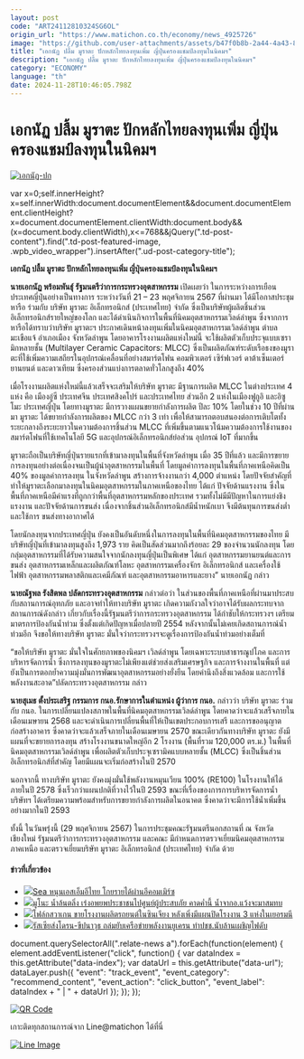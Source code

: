 ```yaml
---
layout: post
code: "ART24112810324SG6OL"
origin_url: "https://www.matichon.co.th/economy/news_4925726"
image: "https://github.com/user-attachments/assets/b47f0b8b-2a44-4a43-858a-ef383d732cf8"
title: "เอกนัฏ ปลื้ม มูราตะ ปักหลักไทยลงทุนเพิ่ม ญี่ปุ่นครองแชมป์ลงทุนในนิคมฯ"
description: "เอกนัฏ ปลื้ม มูราตะ ปักหลักไทยลงทุนเพิ่ม ญี่ปุ่นครองแชมป์ลงทุนในนิคมฯ"
category: "ECONOMY"
language: "th"
date: 2024-11-28T10:46:05.798Z
---
```


# เอกนัฏ ปลื้ม มูราตะ ปักหลักไทยลงทุนเพิ่ม ญี่ปุ่นครองแชมป์ลงทุนในนิคมฯ

[![](https://www.matichon.co.th/wp-content/uploads/2024/11/เอกนัฏ-ปก-4.jpg "เอกนัฏ-ปก")](https://www.matichon.co.th/wp-content/uploads/2024/11/เอกนัฏ-ปก-4.jpg)

var x=0;self.innerHeight?x=self.innerWidth:document.documentElement&&document.documentElement.clientHeight?x=document.documentElement.clientWidth:document.body&&(x=document.body.clientWidth),x<=768&&jQuery(".td-post-content").find(".td-post-featured-image, .wpb\_video\_wrapper").insertAfter(".ud-post-category-title");

**เอกนัฏ ปลื้ม มูราตะ ปักหลักไทยลงทุนเพิ่ม ญี่ปุ่นครองแชมป์ลงทุนในนิคมฯ**

**นายเอกนัฏ พร้อมพันธุ์ รัฐมนตรีว่าการกระทรวงอุตสาหกรรม** เปิดเผยว่า ในการระหว่างการเยือนประเทศญี่ปุ่นอย่างเป็นทางการ ระหว่างวันที่ 21 – 23 พฤศจิกายน 2567 ที่ผ่านมา ได้มีโอกาสประชุมหารือ ร่วมกับ บริษัท มูราตะ อิเล็กทรอนิกส์ (ประเทศไทย) จำกัด ซึ่งเป็นบริษัทผู้ผลิตชิ้นส่วนอิเล็กทรอนิกส์รายใหญ่ของโลก และได้ดำเนินกิจการในพื้นที่นิคมอุตสาหกรรมเวิลด์ลำพูน ซึ่งจากการหารือได้ทราบว่าบริษัท มูราตะฯ ประกาศเดินหน้าลงทุนเพิ่มในนิคมอุตสาหกรรมเวิลด์ลำพูน ตำบลมะเขือแจ้ อำเภอเมือง จังหวัดลำพูน โดยอาคารโรงงานผลิตแห่งใหม่นี้ จะใช้ผลิตตัวเก็บประจุแบบเซรามิกหลายชั้น (Multilayer Ceramic Capacitors: MLCC) ซึ่งเป็นผลิตภัณฑ์ระดับเรือธงของมูราตะที่ใช้เพิ่มความเสถียรในอุปกรณ์เคลื่อนที่อย่างสมาร์ตโฟน คอมพิวเตอร์ เซิร์ฟเวอร์ ดาต้าเซ็นเตอร์ ยานยนต์ และดาวเทียม ซึ่งครองส่วนแบ่งการตลาดทั่วโลกสูงถึง 40%

เมื่อโรงงานผลิตแห่งใหม่นี้แล้วเสร็จจะเสริมให้บริษัท มูราตะ มีฐานการผลิต MLCC ในต่างประเทศ 4 แห่ง คือ เมืองอู๋ซี ประเทศจีน ประเทศสิงคโปร์ และประเทศไทย ส่วนอีก 2 แห่งในเมืองฟูกูอิ และอิซูโมะ ประเทศญี่ปุ่น โดยทางมูราตะ มีการวางแผนขยายกำลังการผลิต ปีละ 10% โดยในช่วง 10 ปีที่ผ่านมา มูราตะ ได้ขยายกำลังการผลิตของ MLCC กว่า 3 เท่า เพื่อให้สามารถตอบสนองต่อการเติบโตทั้งระยะกลางถึงระยะยาวในความต้องการชิ้นส่วน MLCC ที่เพิ่มขึ้นตามแนวโน้มความต้องการใช้งานของสมาร์ตโฟนที่ใช้เทคโนโลยี 5G และอุปกรณ์อิเล็กทรอนิกส์ย่อส่วน อุปกรณ์ IoT ที่มากขึ้น

มูราตะถือเป็นบริษัทญี่ปุ่นรายแรกที่เข้ามาลงทุนในพื้นที่จังหวัดลำพูน เมื่อ 35 ปีที่แล้ว และมีการขยายการลงทุนอย่างต่อเนื่องจนเป็นผู้นำอุตสาหกรรมในพื้นที่ โดยมูลค่าการลงทุนในพื้นที่ภาคเหนือคิดเป็น 40% ของมูลค่าการลงทุน ในจังหวัดลำพูน สร้างการจ้างงานกว่า 4,000 ตำแหน่ง โดยปัจจัยสำคัญที่ทำให้มูราตะเลือกมาลงทุนในนิคมอุตสาหกรรมในภาคเหนือของไทย ได้แก่ ปัจจัยด้านแรงงาน ซึ่งในพื้นที่ภาคเหนือมีค่าแรงที่ถูกกว่าพื้นที่อุตสาหกรรมหลักของประเทศ รวมทั้งไม่มีมีปัญหาในการแย่งชิงแรงงาน และปัจจัยด้านการขนส่ง เนื่องจากชิ้นส่วนอิเล็กทรอนิกส์มีน้ำหนักเบา จึงมีต้นทุนการขนส่งต่ำ และใช้การ ขนส่งทางอากาศได้

โดยนักลงทุนจากประเทศญี่ปุ่น ยังคงเป็นอันดับหนึ่งในการลงทุนในพื้นที่นิคมอุตสาหกรรมของไทย มีบริษัทญี่ปุ่นที่เข้ามาลงทุนสูงถึง 1,973 ราย คิดเป็นสัดส่วนมากถึงร้อยละ 29 ของจำนวนนักลงทุน โดยกลุ่มอุตสาหกรรมที่ได้รับความสนใจจากนักลงทุนญี่ปุ่นเป็นพิเศษ ได้แก่ อุตสาหกรรมยานยนต์และการขนส่ง อุตสาหกรรมเหล็กและผลิตภัณฑ์โลหะ อุตสาหกรรมเครื่องจักร อิเล็กทรอนิกส์ และเครื่องใช้ไฟฟ้า อุตสาหกรรมพลาสติกและเคมีภัณฑ์ และอุตสาหกรรมอาหารและยาง” นายเอกนัฏ กล่าว

**นายณัฐพล รังสิตพล ปลัดกระทรวงอุตสาหกรรม** กล่าวต่อว่า ในส่วนของพื้นที่ภาคเหนือที่ผ่านมาประสบกับสถานการณ์อุทกภัย และอาจทำให้ทางบริษัท มูราตะ เกิดความกังวลใจว่าอาจได้รับผลกระทบจากสถานการณ์ดังกล่าว เกี่ยวกับเรื่องนี้รัฐมนตรีว่าการกระทรวงอุตสาหกรรม ได้กำชับให้กระทรวงฯ เตรียมมาตรการป้องกันน้ำท่วม ซึ่งตั้งแต่เกิดปัญหาเมื่อปลายปี 2554 หลังจากนั้นไม่เคยเกิดสถานการณ์น้ำท่วมอีก จึงขอให้ทางบริษัท มูราตะ มั่นใจว่ากระทรวงฯจะดูเรื่องการป้องกันน้ำท่วมอย่างเต็มที่

“ขอให้บริษัท มูราตะ มั่นใจในศักยภาพของนิคมฯ เวิลด์ลำพูน โดยเฉพาะระบบสาธารณูปโภค และการบริหารจัดการน้ำ ซึ่งการลงทุนของมูราตะไม่เพียงแต่ช่วยส่งเสริมเศรษฐกิจ และการจ้างงานในพื้นที่ แต่ยังเป็นการตอกย้ำความมุ่งมั่นการพัฒนาอุตสาหกรรมอย่างยั่งยืน โดยคำนึงถึงสิ่งแวดล้อม และการใช้พลังงานสะอาด”ปลัดกระทรวงอุตสาหกรรม กล่าว

**นายสุเมธ ตั้งประเสริฐ กรรมการ กนอ.รักษาการในตำแหน่ง ผู้ว่าการ กนอ.** กล่าวว่า บริษัท มูราตะ ร่วมกับ กนอ. ในการเปลี่ยนแปลงสภาพในพื้นที่นิคมอุตสาหกรรมเวิลด์ลำพูน โดยคาดว่าจะแล้วเสร็จภายในเดือนเมษายน 2568 และจะดำเนินการเปลี่ยนพื้นที่ให้เป็นเขตประกอบการเสรี และการขออนุญาตก่อสร้างอาคาร ซึ่งคาดว่าจะแล้วเสร็จภายในเดือนเมษายน 2570 ขณะเดียวกันทางบริษัท มูราตะ ยังมีแผนที่จะขยายการลงทุน สร้างโรงงานขนาดใหญ่อีก 2 โรงงาน (พื้นที่รวม 120,000 ตร.ม.) ในพื้นที่นิคมอุตสาหกรรมเวิลด์ลำพูน เพื่อผลิตตัวเก็บประจุเซรามิคแบบหลายชั้น (MLCC) ซึ่งเป็นชิ้นส่วนอิเล็กทรอนิกส์ที่สำคัญ โดยมีแผนจะเริ่มก่อสร้างในปี 2570

นอกจากนี้ ทางบริษัท มูราตะ ยังคงมุ่งมั่นใช้พลังงานหมุนเวียน 100% (RE100) ในโรงงานให้ได้ภายในปี 2578 ซึ่งเร็วกว่าแผนปกติที่วางไว้ในปี 2593 ขณะที่เรื่องของการการบริหารจัดการน้ำ บริษัทฯ ได้เตรียมความพร้อมสำหรับการขยายกำลังการผลิตในอนาคต ซึ่งคาดว่าจะมีการใช้น้ำเพิ่มขึ้นอย่างมากในปี 2593

ทั้งนี้ ในวันพรุ่งนี้ (29 พฤศจิกายน 2567) ในการประชุมคณะรัฐมนตรีนอกสถานที่ ณ จังหวัดเชียงใหม่ รัฐมนตรีว่าการกระทรวงอุตสาหกรรม และคณะ มีกำหนดการตรวจเยี่ยมนิคมอุตสาหกรรมภาคเหนือ และตรวจเยี่ยมบริษัท มูราตะ อิเล็กทรอนิกส์ (ประเทศไทย) จำกัด ด้วย

#### ข่าวที่เกี่ยวข้อง

*   [![](https://www.matichon.co.th/wp-content/uploads/2024/11/SEA-ปก.png)Sea หนุนเอสเอ็มอีไทย โกยรายได้ผ่านอีคอมเมิร์ซ](https://www.matichon.co.th/economy/news_4925817)
*   [![](https://www.matichon.co.th/wp-content/uploads/2024/11/22-202.jpg)มูโนะ น้ำล้นตลิ่ง เร่งอพยพประชาชนไปศูนย์ผู้ประสบภัย คาดค่ำนี้ น้ำจากอ.แว้งจะมาสมทบ](https://www.matichon.co.th/region/news_4925484)
*   [![](https://www.matichon.co.th/wp-content/uploads/2024/11/2752758-1.jpg)โฟล์กสวาเกน ขายโรงงานผลิตรถยนต์ในซินเจียง หลังเพิ่งมีแผนปิดโรงงาน 3 แห่งในเยอรมนี](https://www.matichon.co.th/foreign/news_4925789)
*   [![](https://www.matichon.co.th/wp-content/uploads/2024/11/AFP__20241128__36ND7AC__v1__HighRes__UkraineRussiaConflictWar.jpg)รัสเซียส่งโดรน-ขีปนาวุธ ถล่มยับเครือข่ายพลังงานยูเครน ทำปชช.นับล้านเผชิญไฟดับ](https://www.matichon.co.th/foreign/news_4925802)

document.querySelectorAll(".relate-news a").forEach(function(element) { element.addEventListener("click", function() { var dataIndex = this.getAttribute("data-index"); var dataUrl = this.getAttribute("data-url"); dataLayer.push({ "event": "track\_event", "event\_category": "recommend\_content", "event\_action": "click\_button", "event\_label": dataIndex + " | " + dataUrl }); }); });

[![QR Code](https://www.matichon.co.th/wp-content/uploads/2023/07/wob1371z.jpg)](https://lin.ee/ht0nDxX)

เกาะติดทุกสถานการณ์จาก Line@matichon ได้ที่นี่

[![Line Image](https://www.matichon.co.th/wp-content/uploads/2023/07/th.png)](https://lin.ee/ht0nDxX)